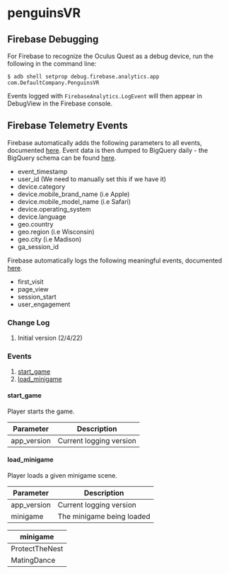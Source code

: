# penguinsVR

## Firebase Debugging

For Firebase to recognize the Oculus Quest as a debug device, run the following in the command line:

`$ adb shell setprop debug.firebase.analytics.app com.DefaultCompany.PenguinsVR`

Events logged with `FirebaseAnalytics.LogEvent` will then appear in DebugView in the Firebase console.

## Firebase Telemetry Events

Firebase automatically adds the following parameters to all events, documented [here](https://support.google.com/firebase/answer/7061705?hl=en). Event data is then dumped to BigQuery daily - the BigQuery schema can be found [here](https://support.google.com/firebase/answer/7029846?hl=en&ref_topic=7029512).
* event_timestamp
* user_id (We need to manually set this if we have it)
* device.category
* device.mobile_brand_name (i.e Apple)
* device.mobile_model_name (i.e Safari)
* device.operating_system
* device.language
* geo.country
* geo.region (i.e Wisconsin)
* geo.city (i.e Madison)
* ga_session_id

Firebase automatically logs the following meaningful events, documented [here](https://support.google.com/firebase/answer/9234069?hl=en&ref_topic=6317484).
* first_visit
* page_view
* session_start
* user_engagement

### Change Log
1. Initial version (2/4/22)

### Events

1. [start_game](#start_game)
2. [load_minigame](#load_minigame)

<a name="start_game"/>

#### start_game

Player starts the game.

| Parameter | Description |
| --- | --- |
| app_version | Current logging version |

<a name="load_minigame"/>

#### load_minigame

Player loads a given minigame scene.

| Parameter | Description |
| --- | --- |
| app_version | Current logging version |
| minigame | The minigame being loaded |

| minigame |
| --- |
| ProtectTheNest |
| MatingDance |
